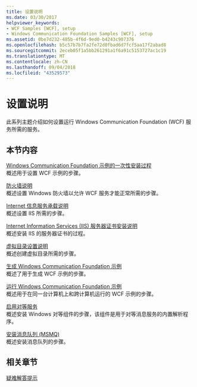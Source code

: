 ```yaml
---
title: 设置说明
ms.date: 03/30/2017
helpviewer_keywords:
- WCF Samples [WCF], setup
- Windows Communication Foundation Samples [WCF], setup
ms.assetid: 0be7d232-485b-4f6d-9ed0-b4243c907376
ms.openlocfilehash: b5c57b7b7fa2fe72d0fbad6d7fcf5aa17f2abad8
ms.sourcegitcommit: 2eceb05f1a5bb261291a1f6a91c5153727ac1c19
ms.translationtype: MT
ms.contentlocale: zh-CN
ms.lasthandoff: 09/04/2018
ms.locfileid: "43529573"
---
```

# <a name="set-up-instructions"></a>设置说明
此系列主题介绍如何设置运行 Windows Communication Foundation (WCF) 服务所需的服务。  
  
## <a name="in-this-section"></a>本节内容  
 [Windows Communication Foundation 示例的一次性安装过程](../../../../docs/framework/wcf/samples/one-time-setup-procedure-for-the-wcf-samples.md)  
 概述用于设置 WCF 示例的步骤。  
  
 [防火墙说明](../../../../docs/framework/wcf/samples/firewall-instructions.md)  
 概述设置 Windows 防火墙以允许 WCF 服务才能正常所需的步骤。  
  
 [Internet 信息服务承载说明](../../../../docs/framework/wcf/samples/internet-information-service-hosting-instructions.md)  
 概述设置 IIS 所需的步骤。  
  
 [Internet Information Services (IIS) 服务器证书安装说明](../../../../docs/framework/wcf/samples/iis-server-certificate-installation-instructions.md)  
 概述安装 IIS 的服务器证书的过程。  
  
 [虚拟目录设置说明](../../../../docs/framework/wcf/samples/virtual-directory-setup-instructions.md)  
 概述创建虚拟目录所需的步骤。  
  
 [生成 Windows Communication Foundation 示例](../../../../docs/framework/wcf/samples/building-the-samples.md)  
 概述了用于生成 WCF 示例的步骤。  
  
 [运行 Windows Communication Foundation 示例](../../../../docs/framework/wcf/samples/running-the-samples.md)  
 概述用于在同一台计算机上和跨计算机运行的 WCF 示例的步骤。  
  
 [启用对等服务](https://msdn.microsoft.com/library/e7a0fcf4-b0e5-4b26-a7e3-f0f37b60a1f9)  
 概述安装 Windows 对等组件的步骤，该组件是用于对等消息服务的内置解析程序。  
  
 [安装消息队列 (MSMQ)](../../../../docs/framework/wcf/samples/installing-message-queuing-msmq.md)  
 概述安装消息队列的步骤。  
  
## <a name="related-sections"></a>相关章节  
 [疑难解答提示](https://msdn.microsoft.com/library/8787c877-5e96-42da-8214-fa737a38f10b)
